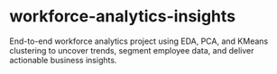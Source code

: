 # workforce-analytics-insights
End-to-end workforce analytics project using EDA, PCA, and KMeans clustering to uncover trends, segment employee data, and deliver actionable business insights.
